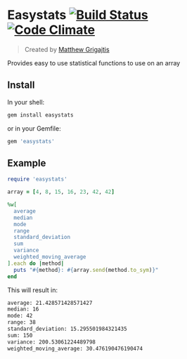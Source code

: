 # Easystats [![Build Status](https://secure.travis-ci.org/mgrigajtis/easystats.png)](https://secure.travis-ci.org/mgrigajtis/easystats) [![Code Climate](https://codeclimate.com/badge.png)](https://codeclimate.com/github/mgrigajtis/easystats) 

> Created by [Matthew Grigajtis](http://www.matthewgrigajtis.com)

Provides easy to use statistical functions to use on an array 

## Install

In your shell:

```sh
gem install easystats
```

or in your Gemfile:

```rb
gem 'easystats'
```

## Example

```rb
require 'easystats'

array = [4, 8, 15, 16, 23, 42, 42]

%w[
  average
  median
  mode
  range
  standard_deviation
  sum
  variance
  weighted_moving_average
].each do |method|
  puts "#{method}: #{array.send(method.to_sym)}"
end
```

This will result in:

```sh
average: 21.428571428571427
median: 16
mode: 42
range: 38
standard_deviation: 15.295501984321435
sum: 150
variance: 200.53061224489798
weighted_moving_average: 30.476190476190474
```
